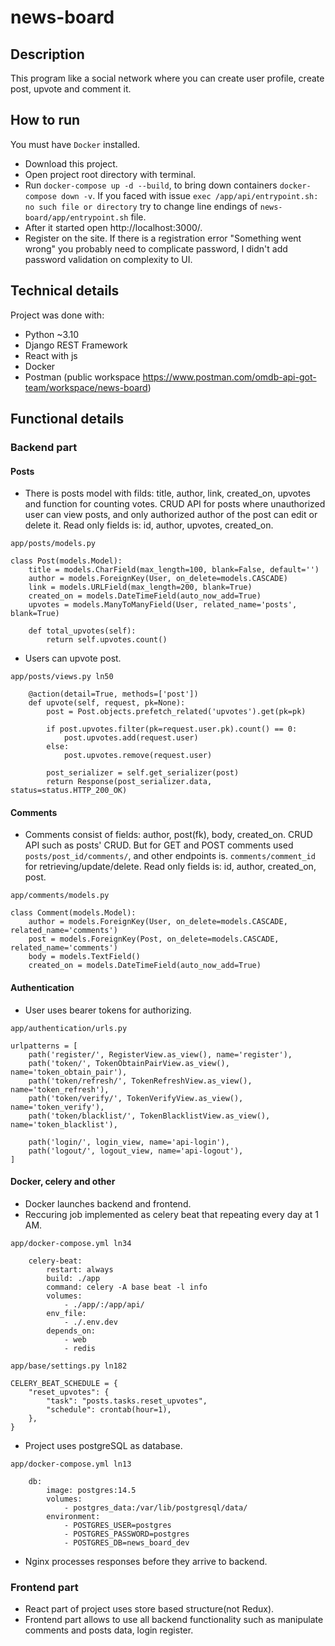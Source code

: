 # news-board

## Description

This program like a social network where you can create user profile, create post, upvote and comment it.

## How to run

You must have ```Docker``` installed.

- Download this project.
- Open project root directory with terminal.
- Run ```docker-compose up -d --build```, to bring down containers ```docker-compose down -v```. If you faced with issue ```exec /app/api/entrypoint.sh: no such file or directory``` try to change line endings of ```news-board/app/entrypoint.sh``` file.
- After it started open http://localhost:3000/.
- Register on the site. If there is a registration error "Something went wrong" you probably need to complicate password, I didn't add password validation on complexity to UI.

## Technical details

Project was done with:

- Python ~3.10
- Django REST Framework
- React with js
- Docker
- Postman (public workspace https://www.postman.com/omdb-api-got-team/workspace/news-board)
## Functional details

### Backend part

#### Posts

- There is posts model with filds: title, author, link, created_on, upvotes and function for counting votes. CRUD API for posts where unauthorized user can view posts, and only authorized author of the post can edit or delete it. Read only fields is: id, author, upvotes, created_on.
```
app/posts/models.py

class Post(models.Model):
    title = models.CharField(max_length=100, blank=False, default='')
    author = models.ForeignKey(User, on_delete=models.CASCADE)
    link = models.URLField(max_length=200, blank=True)
    created_on = models.DateTimeField(auto_now_add=True)
    upvotes = models.ManyToManyField(User, related_name='posts', blank=True)

    def total_upvotes(self):
        return self.upvotes.count()
```
- Users can upvote post.
```
app/posts/views.py ln50

    @action(detail=True, methods=['post'])
    def upvote(self, request, pk=None):
        post = Post.objects.prefetch_related('upvotes').get(pk=pk)

        if post.upvotes.filter(pk=request.user.pk).count() == 0:
            post.upvotes.add(request.user)
        else:
            post.upvotes.remove(request.user)

        post_serializer = self.get_serializer(post)
        return Response(post_serializer.data, status=status.HTTP_200_OK)
```

#### Comments

- Comments consist of fields: author, post(fk), body, created_on. CRUD API such as posts' CRUD. But for GET and POST comments used ```posts/post_id/comments/```, and other endpoints is. ```comments/comment_id``` for retrieving/update/delete. Read only fields is: id, author, created_on, post.
```
app/comments/models.py

class Comment(models.Model):
    author = models.ForeignKey(User, on_delete=models.CASCADE, related_name='comments')
    post = models.ForeignKey(Post, on_delete=models.CASCADE, related_name='comments')
    body = models.TextField()
    created_on = models.DateTimeField(auto_now_add=True)
```

#### Authentication

- User uses bearer tokens for authorizing.

```
app/authentication/urls.py

urlpatterns = [
    path('register/', RegisterView.as_view(), name='register'),
    path('token/', TokenObtainPairView.as_view(), name='token_obtain_pair'),
    path('token/refresh/', TokenRefreshView.as_view(), name='token_refresh'),
    path('token/verify/', TokenVerifyView.as_view(), name='token_verify'),
    path('token/blacklist/', TokenBlacklistView.as_view(), name='token_blacklist'),

    path('login/', login_view, name='api-login'),
    path('logout/', logout_view, name='api-logout'),
]
```

#### Docker, celery and other

- Docker launches backend and frontend.
- Reccuring job implemented as celery beat that repeating every day at 1 AM.
```
app/docker-compose.yml ln34

    celery-beat:
        restart: always
        build: ./app
        command: celery -A base beat -l info
        volumes:
            - ./app/:/app/api/
        env_file:
            - ./.env.dev
        depends_on:
            - web
            - redis
```

```
app/base/settings.py ln182

CELERY_BEAT_SCHEDULE = {
    "reset_upvotes": {
        "task": "posts.tasks.reset_upvotes",
        "schedule": crontab(hour=1),
    },
}
```
- Project uses postgreSQL as database.
```
app/docker-compose.yml ln13

    db:
        image: postgres:14.5
        volumes:
            - postgres_data:/var/lib/postgresql/data/
        environment:
            - POSTGRES_USER=postgres
            - POSTGRES_PASSWORD=postgres
            - POSTGRES_DB=news_board_dev
```
- Nginx processes responses before they arrive to backend.

### Frontend part

- React part of project uses store based structure(not Redux).
- Frontend part allows to use all backend functionality such as manipulate comments and posts data, login register.

